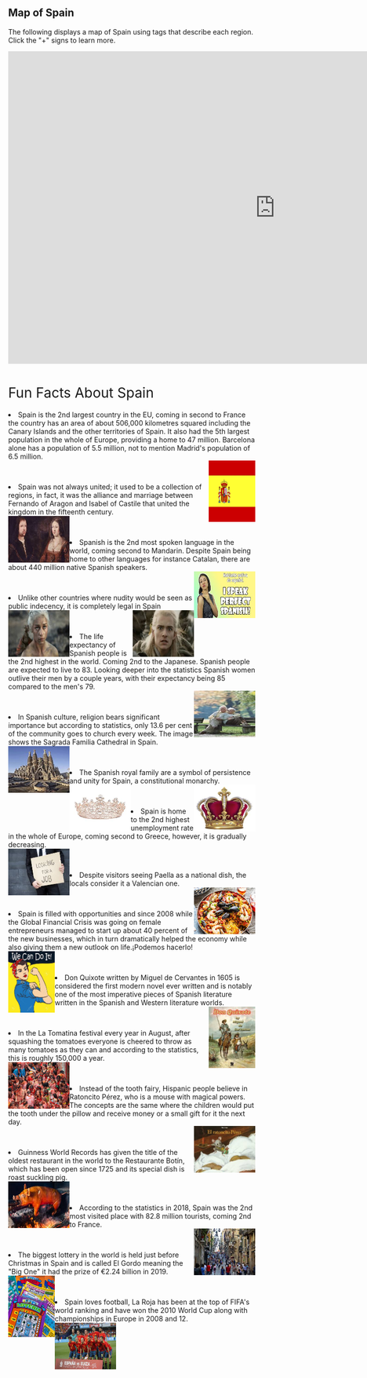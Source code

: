 <div class="container">
  <h2>Map of Spain</h2>
  <p>The following displays a map of Spain using tags that describe each region. Click the "+" signs to learn more.</p>
 </div>
 
 
 <iframe src="https://amayazemmanuel.h5p.com/content/1291194067892799907/embed" width="1088" height="637" frameborder="0" allowfullscreen="allowfullscreen" allow="geolocation *; microphone *; camera *; midi *; encrypted-media *"></iframe><script src="https://amayazemmanuel.h5p.com/js/h5p-resizer.js" charset="UTF-8"></script>

<h1><span style="font-weight: 400;">Fun Facts About Spain</span></h1>

<p>
<li style="font-weight: 400;" aria-level="1"><span style="font-weight: 400;">Spain is the 2nd largest country in the EU, coming in second to France the country has an area of about 506,000 kilometres squared including the Canary Islands and the other territories of Spain. It also had the 5th largest population in the whole of Europe, providing a home to 47 million. Barcelona alone has a population of 5.5 million, not to mention Madrid's population of 6.5 million.</span></li>
<img src="flag .jpg" alt="flag" style="float:right;width:95px;height:125px;">
</p>

<p>&nbsp;</p>
<p>
<li style="font-weight: 400;" aria-level="1"><span style="font-weight: 400;">Spain was not always united; it used to be a collection of regions, in fact, it was the alliance and marriage between Fernando of Aragon and Isabel of Castile that united the kingdom in the fifteenth century.</span></li>
 <img src="king fernando and queen isabel.jpeg" alt="king fernando and queen isabel" style="float:left;width:125px;height:95px;"> 
</p>

<p>&nbsp;</p>
<p>
<li style="font-weight: 400;" aria-level="1"><span style="font-weight: 400;">Spanish is the 2nd most spoken language in the world, coming second to Mandarin. Despite Spain being home to other languages for instance Catalan, there are about 440 million native Spanish speakers.</span></li>
<img src="native.jpeg" alt="native" style="float:right;width:125px;height:95px;">
</p>

<p>&nbsp;</p>
<p>
<li style="font-weight: 400;" aria-level="1"><span style="font-weight: 400;">Unlike other countries where nudity would be seen as public indecency, it is completely legal in Spain</span></li>
<img src="nudity .jpeg" alt="nudity" style="float:left;width:125px;height:95px;">
<img src="shocked .jpeg" alt="nudity" style="float:right;width:125px;height:95px;">
</p>

<p>&nbsp;</p>
<p>
<li style="font-weight: 400;" aria-level="1"><span style="font-weight: 400;">The life expectancy of Spanish people is the 2nd highest in the world. Coming 2nd to the Japanese. Spanish people are expected to live to 83. Looking deeper into the statistics Spanish women outlive their men by a couple years, with their expectancy being 85 compared to the men's 79.</span></li>
<img src="couple.jpeg" alt="couple" style="float:right;width:125px;height:95px;">
</p>

<p>&nbsp;</p>
<p>
<li style="font-weight: 400;" aria-level="1"><span style="font-weight: 400;">In Spanish culture, religion bears significant importance but according to statistics, only 13.6 per cent of the community goes to church every week. The image shows the Sagrada Familia Cathedral in Spain.</span></li>
<img src="church .jpeg" alt="church" style="float:left;width:125px;height:95px;">
</p>

<p>&nbsp;</p>
<p>
<li style="font-weight: 400;" aria-level="1"><span style="font-weight: 400;">The Spanish royal family are a symbol of persistence and unity for Spain, a constitutional monarchy.</span></li>
<img src="tiara .jpeg" alt="tiara" style="float:left;width:125px;height:95px;">
<img src="crown male.jpeg" alt="crown male" style="float:right;width:125px;height:95px;">
</p>

<p>&nbsp;</p>
<p>
<li style="font-weight: 400;" aria-level="1"><span style="font-weight: 400;">Spain is home to the 2nd highest unemployment rate in the whole of Europe, coming second to Greece, however, it is gradually decreasing.</span></li>
<img src="unemployment .jpeg" alt="unemployment" style="float:left;width:125px;height:95px;">
</p>

<p>&nbsp;</p>
<p>
<li style="font-weight: 400;" aria-level="1"><span style="font-weight: 400;">Despite visitors seeing Paella as a national dish, the locals consider it a Valencian one.</span></li>
<img src="paella.jpeg" alt="paella" style="float:right;width:125px;height:95px;">
 </p>

<p>&nbsp;</p>
<p>
<li style="font-weight: 400;" aria-level="1"><span style="font-weight: 400;">Spain is filled with opportunities and since 2008 while the Global Financial Crisis was going on female entrepreneurs managed to start up about 40 percent of the new businesses, which in turn dramatically helped the economy while also giving them a new outlook on life.¡Podemos hacerlo!</span></li>
<img src="podemos hacerlo.jpeg" alt="podemos hacerlo" style="float:left;width:95px;height:125px;">
  </p>
  
<p>&nbsp;</p>
<p>
<li style="font-weight: 400;" aria-level="1"><span style="font-weight: 400;">Don Quixote written by Miguel de Cervantes in 1605 is considered the first modern novel ever written and is notably one of the most imperative pieces of Spanish literature written in the Spanish and Western literature worlds.</span></li>
<img src="don quixote.jpeg" alt="don quixote" style="float:right;width:95px;height:125px;">
  </p>
  
<p>&nbsp;</p>
<p> 
<li style="font-weight: 400;" aria-level="1"><span style="font-weight: 400;">In the La Tomatina festival every year in August, after squashing the tomatoes everyone is cheered to throw as many tomatoes as they can and according to the statistics, this is roughly 150,000 a year.</span></li>
<img src="tomatina.jpeg" alt="tomatina" style="float:left;width:125px;height:95px;">
  </p>
  
<p>&nbsp;</p>
<p>
<li style="font-weight: 400;" aria-level="1"><span style="font-weight: 400;">Instead of the tooth fairy, Hispanic people believe in Ratoncito Pérez, who is a mouse with magical powers. The concepts are the same where the children would put the tooth under the pillow and receive money or a small gift for it the next day.</span></li>
<img src="ratoncito.jpeg" alt="ratoncito" style="float:right;width:125px;height:95px;">
  </p>
  
<p>&nbsp;</p>
<p>
<li style="font-weight: 400;" aria-level="1"><span style="font-weight: 400;">Guinness World Records has given the title of the oldest restaurant in the world to the Restaurante Botín, which has been open since 1725 and its special dish is roast suckling pig.</span></li>
<img src="pork.jpeg" alt="pork" style="float:left;width:125px;height:95px;">
  </p>
  
<p>&nbsp;</p>
<p>
<li style="font-weight: 400;" aria-level="1"><span style="font-weight: 400;">According to the statistics in 2018, Spain was the 2nd most visited place with 82.8 million tourists, coming 2nd to France.</span></li>
<img src="busy madrid.jpeg" alt="busy madrid" style="float:right;width:125px;height:95px;">
  </p>
  
<p>&nbsp;</p>
<p>
<li style="font-weight: 400;" aria-level="1"><span style="font-weight: 400;">The biggest lottery in the world is held just before Christmas in Spain and is called El Gordo meaning the "Big One" it had the prize of €2.24 billion in 2019.</span></li>
<img src="lotto.jpeg" alt="lotto" style="float:left;width:95px;height:125px;">
  </p>
  
<p>&nbsp;</p>
<p>
<li style="font-weight: 400;" aria-level="1"><span style="font-weight: 400;">Spain loves football, La Roja has been at the top of FIFA's world ranking and have won the 2010 World Cup along with championships in Europe in 2008 and 12.</span></li>
<img src="football.jpeg" alt="football" style="float:left;width:125px;height:95px;">
  </p>

